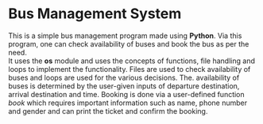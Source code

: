 # Bus Management System

This is a simple bus management program made using **Python**. Via this program, one can check availability of buses and book the bus as per the need.  
It uses the **os** module and uses the concepts of functions, file handling and loops to implement the functionality. Files are used to check availability of buses and loops are used for the various decisions. The. availability of buses is determined by the user-given inputs of departure destination, arrival destination and time. Booking is done via a user-defined function *book* which requires important information such as name, phone number and gender and can print the ticket and confirm the booking.
